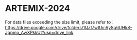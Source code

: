 # ARTEMIX-2024

For data files exceeding the size limit, please refer to：
https://drive.google.com/drive/folders/1QZl7wIUmRy8g6UHk8-Jgpmo_AwXPkkUt?usp=drive_link

